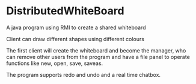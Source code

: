 # DistributedWhiteBoard
A java program using RMI to create a shared whiteboard

Client can draw different shapes using different colours 

The first client will create the whiteboard and become the manager, who can remove other users from the program and have a file panel to operate functions like new, open, save, saveas.

The program supports redo and undo and a real time chatbox. 
